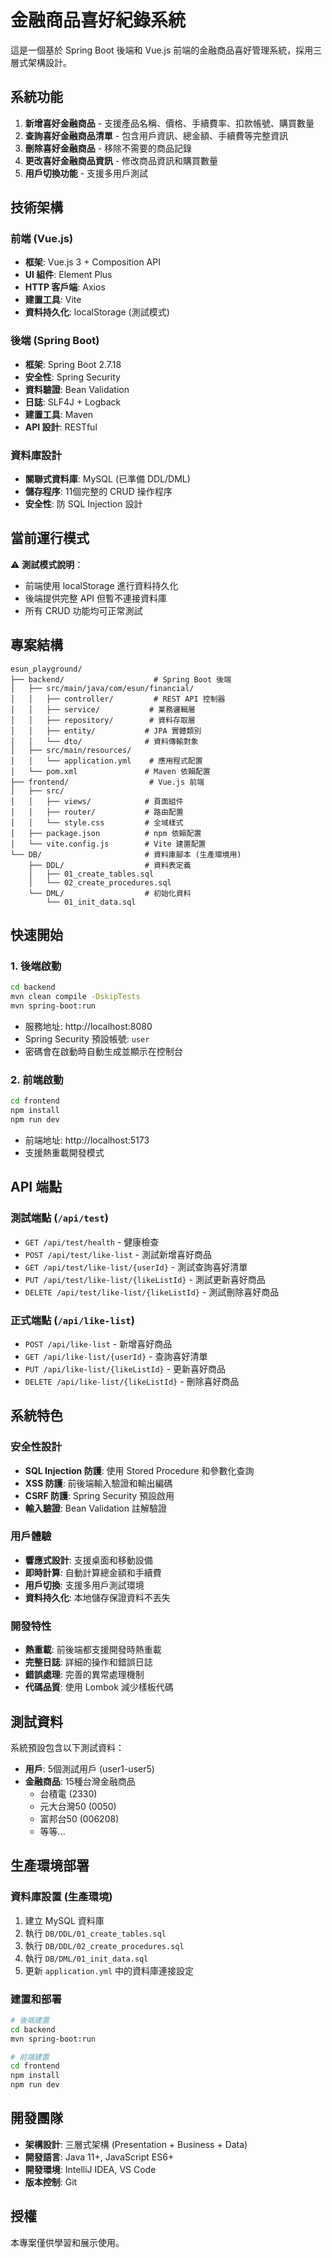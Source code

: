 # 金融商品喜好紀錄系統

這是一個基於 Spring Boot 後端和 Vue.js 前端的金融商品喜好管理系統，採用三層式架構設計。

## 系統功能

1. **新增喜好金融商品** - 支援產品名稱、價格、手續費率、扣款帳號、購買數量
2. **查詢喜好金融商品清單** - 包含用戶資訊、總金額、手續費等完整資訊
3. **刪除喜好金融商品** - 移除不需要的商品記錄
4. **更改喜好金融商品資訊** - 修改商品資訊和購買數量
5. **用戶切換功能** - 支援多用戶測試

## 技術架構

### 前端 (Vue.js)
- **框架**: Vue.js 3 + Composition API
- **UI 組件**: Element Plus
- **HTTP 客戶端**: Axios
- **建置工具**: Vite
- **資料持久化**: localStorage (測試模式)

### 後端 (Spring Boot)
- **框架**: Spring Boot 2.7.18
- **安全性**: Spring Security
- **資料驗證**: Bean Validation
- **日誌**: SLF4J + Logback
- **建置工具**: Maven
- **API 設計**: RESTful

### 資料庫設計
- **關聯式資料庫**: MySQL (已準備 DDL/DML)
- **儲存程序**: 11個完整的 CRUD 操作程序
- **安全性**: 防 SQL Injection 設計

## 當前運行模式

⚠️ **測試模式說明**：
- 前端使用 localStorage 進行資料持久化
- 後端提供完整 API 但暫不連接資料庫
- 所有 CRUD 功能均可正常測試

## 專案結構

```
esun_playground/
├── backend/                    # Spring Boot 後端
│   ├── src/main/java/com/esun/financial/
│   │   ├── controller/         # REST API 控制器
│   │   ├── service/           # 業務邏輯層
│   │   ├── repository/        # 資料存取層
│   │   ├── entity/           # JPA 實體類別
│   │   └── dto/              # 資料傳輸對象
│   ├── src/main/resources/
│   │   └── application.yml    # 應用程式配置
│   └── pom.xml               # Maven 依賴配置
├── frontend/                  # Vue.js 前端
│   ├── src/
│   │   ├── views/            # 頁面組件
│   │   ├── router/           # 路由配置
│   │   └── style.css         # 全域樣式
│   ├── package.json          # npm 依賴配置
│   └── vite.config.js        # Vite 建置配置
└── DB/                       # 資料庫腳本 (生產環境用)
    ├── DDL/                  # 資料表定義
    │   ├── 01_create_tables.sql
    │   └── 02_create_procedures.sql
    └── DML/                  # 初始化資料
        └── 01_init_data.sql
```

## 快速開始

### 1. 後端啟動
```bash
cd backend
mvn clean compile -DskipTests
mvn spring-boot:run
```
- 服務地址: http://localhost:8080
- Spring Security 預設帳號: `user`
- 密碼會在啟動時自動生成並顯示在控制台

### 2. 前端啟動
```bash
cd frontend
npm install
npm run dev
```
- 前端地址: http://localhost:5173
- 支援熱重載開發模式

## API 端點

### 測試端點 (`/api/test`)
- `GET /api/test/health` - 健康檢查
- `POST /api/test/like-list` - 測試新增喜好商品
- `GET /api/test/like-list/{userId}` - 測試查詢喜好清單
- `PUT /api/test/like-list/{likeListId}` - 測試更新喜好商品
- `DELETE /api/test/like-list/{likeListId}` - 測試刪除喜好商品

### 正式端點 (`/api/like-list`)
- `POST /api/like-list` - 新增喜好商品
- `GET /api/like-list/{userId}` - 查詢喜好清單
- `PUT /api/like-list/{likeListId}` - 更新喜好商品
- `DELETE /api/like-list/{likeListId}` - 刪除喜好商品

## 系統特色

### 安全性設計
- **SQL Injection 防護**: 使用 Stored Procedure 和參數化查詢
- **XSS 防護**: 前後端輸入驗證和輸出編碼
- **CSRF 防護**: Spring Security 預設啟用
- **輸入驗證**: Bean Validation 註解驗證

### 用戶體驗
- **響應式設計**: 支援桌面和移動設備
- **即時計算**: 自動計算總金額和手續費
- **用戶切換**: 支援多用戶測試環境
- **資料持久化**: 本地儲存保證資料不丟失

### 開發特性
- **熱重載**: 前後端都支援開發時熱重載
- **完整日誌**: 詳細的操作和錯誤日誌
- **錯誤處理**: 完善的異常處理機制
- **代碼品質**: 使用 Lombok 減少樣板代碼

## 測試資料

系統預設包含以下測試資料：
- **用戶**: 5個測試用戶 (user1-user5)
- **金融商品**: 15種台灣金融商品
  - 台積電 (2330)
  - 元大台灣50 (0050)
  - 富邦台50 (006208)
  - 等等...

## 生產環境部署

### 資料庫設置 (生產環境)
1. 建立 MySQL 資料庫
2. 執行 `DB/DDL/01_create_tables.sql`
3. 執行 `DB/DDL/02_create_procedures.sql`
4. 執行 `DB/DML/01_init_data.sql`
5. 更新 `application.yml` 中的資料庫連接設定

### 建置和部署
```bash
# 後端建置
cd backend
mvn spring-boot:run

# 前端建置
cd frontend
npm install
npm run dev
```

## 開發團隊

- **架構設計**: 三層式架構 (Presentation + Business + Data)
- **開發語言**: Java 11+, JavaScript ES6+
- **開發環境**: IntelliJ IDEA, VS Code
- **版本控制**: Git

## 授權

本專案僅供學習和展示使用。 